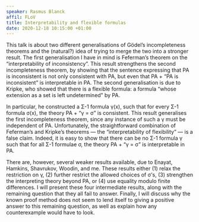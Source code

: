 ```yaml
---
speaker: Rasmus Blanck
affil: FLoV
title: Interpretability and flexible formulas
date: 2020-12-18 10:15:00 +01:00
---
```


This talk is about two different generalisations of Gödel’s incompleteness theorems and the (natural?) idea of trying to merge the two into a stronger result.
The first generalisation I have in mind is Feferman’s theorem on the “interpretability of inconsistency”.
This result strengthens the second incompleteness theorem, by showing that the sentence expressing that PA is inconsistent is not only consistent with PA, but even that PA + “PA is inconsistent” is interpretable in PA.
The second generalisation is due to Kripke, who showed that there is a flexible formula: a formula “whose extension as a set is left undetermined” by PA.
<!--more-->
In particular, he constructed a Σ-1 formula γ(x), such that for every Σ-1 formula σ(x), the theory PA + “γ = σ” is consistent.
This result generalises the first incompleteness theorem, since any instance of such a γ must be independent of PA.
Unfortunately, the straightforward combination of Feferman’s and Kripke’s theorems — the “interpretability of flexibility” — is a false claim.
Indeed, it is easy to show that there can be no Σ-1 formula γ such that for all Σ-1 formulae σ, the theory PA + “γ = σ” is interpretable in PA.

There are, however, several weaker results available, due to Enayat, Hamkins, Shavrukov, Woodin, and me.
These results either (1) relax the restriction on γ, (2) further restrict the allowed choices of σ’s, (3) strengthen the interpreting theory beyond PA, or (4) use equality modulo finite differences.
I will present these four intermediate results, along with the remaining question that they all fail to answer.
Finally, I will discuss why the known proof method does not seem to lend itself to giving a positive answer to this remaining question, as well as explain how any counterexample would have to look.
